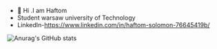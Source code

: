 - 👋 Hi .I am Haftom
- Student warsaw university of Technology
- LinkedIn-https://www.linkedin.com/in/haftom-solomon-76645419b/
<!---
Haftom19/Haftom19 is a ✨ special ✨ repository because its `README.md` (this file) appears on your GitHub profile.
You can click the Preview link to take a look at your changes.
--->
![Anurag's GitHub stats](https://github-readme-stats.vercel.app/api?username=Haftom19&show_icons=true&theme=radical)
